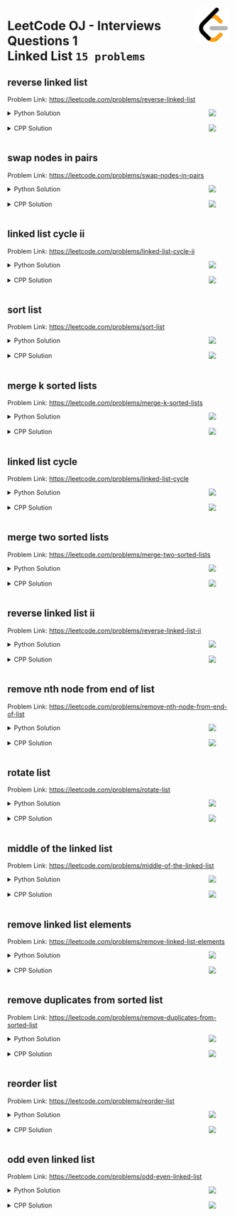 <picture><img align="right" width="80" src="/logos/leetcode.png"></img></picture>

# LeetCode OJ - Interviews Questions 1 <br> Linked List `15 problems`

## reverse linked list
Problem Link: https://leetcode.com/problems/reverse-linked-list

<picture><img align="right" width="50" src="https://github.com/cs-MohamedAyman/cs-MohamedAyman/blob/master/repos-logos/python.png"></img></picture>
<details>
    <summary>Python Solution</summary>

```python
class Solution:
    def reverseList(self, head: Optional[ListNode]) -> Optional[ListNode]:
        if head == None:
            return head
        prv = None
        cur = head
        nxt = cur.next
        while nxt:
            cur.next = prv
            prv = cur
            cur = nxt
            nxt = nxt.next
        cur.next = prv
        return cur
```

</details>
<br>
<picture><img align="right" width="50" src="https://github.com/cs-MohamedAyman/cs-MohamedAyman/blob/master/repos-logos/cpp.png"></img></picture>
<details>
    <summary>CPP Solution</summary>

```cpp
class Solution {
public:
    ListNode* reverseList(ListNode *head) {
        if (head == NULL)
            return head;
        ListNode *prv = NULL;
        ListNode *cur = head;
        ListNode *nxt = cur->next;
        while (nxt) {
            cur->next = prv;
            prv = cur;
            cur = nxt;
            nxt = nxt->next;
        }
        cur->next = prv;
        return cur;
    }
};
```

</details>
<br>

## swap nodes in pairs
Problem Link: https://leetcode.com/problems/swap-nodes-in-pairs

<picture><img align="right" width="50" src="https://github.com/cs-MohamedAyman/cs-MohamedAyman/blob/master/repos-logos/python.png"></img></picture>
<details>
    <summary>Python Solution</summary>

```python
class Solution:
    def swapPairs(self, head: Optional[ListNode]) -> Optional[ListNode]:
        res = ListNode(0, head)
        prev, curr = res, head
        while curr and curr.next:
            temp1 = curr.next.next
            temp2 = curr.next
            temp2.next = curr
            curr.next = temp1
            prev.next = temp2
            prev = curr
            curr = temp1
        return res.next
```

</details>
<br>
<picture><img align="right" width="50" src="https://github.com/cs-MohamedAyman/cs-MohamedAyman/blob/master/repos-logos/cpp.png"></img></picture>
<details>
    <summary>CPP Solution</summary>

```cpp
class Solution {
public:
    ListNode* swapPairs(ListNode *head) {
        ListNode *res = new ListNode(0, head);
        ListNode *prev = res, *curr = head;
        while (curr and curr->next) {
            ListNode *temp1 = curr->next->next;
            ListNode *temp2 = curr->next;
            temp2->next = curr;
            curr->next = temp1;
            prev->next = temp2;
            prev = curr;
            curr = temp1;
        }
        return res->next;
    }
};
```

</details>
<br>

## linked list cycle ii
Problem Link: https://leetcode.com/problems/linked-list-cycle-ii

<picture><img align="right" width="50" src="https://github.com/cs-MohamedAyman/cs-MohamedAyman/blob/master/repos-logos/python.png"></img></picture>
<details>
    <summary>Python Solution</summary>

```python
class Solution:
    def detectCycle(self, head: Optional[ListNode]) -> Optional[ListNode]:
        if not head:
            return
        curr1 = head
        curr2 = head
        while curr2 and curr2.next:
            curr2 = curr2.next.next
            curr1 = curr1.next
            if curr1 == curr2:
                break
        if not curr2 or not curr2.next:
            return
        curr2 = head
        while curr1 and curr2:
            if curr1 == curr2:
                return curr1
            curr1 = curr1.next
            curr2 = curr2.next
```

</details>
<br>
<picture><img align="right" width="50" src="https://github.com/cs-MohamedAyman/cs-MohamedAyman/blob/master/repos-logos/cpp.png"></img></picture>
<details>
    <summary>CPP Solution</summary>

```cpp
class Solution {
public:
    ListNode* detectCycle(ListNode *head) {
        if (not head)
            return NULL;
        ListNode *curr1 = head;
        ListNode *curr2 = head;
        while (curr2 and curr2->next) {
            curr2 = curr2->next->next;
            curr1 = curr1->next;
            if (curr1 == curr2)
                break;
        }
        if (not curr2 or not curr2->next)
            return NULL;
        curr2 = head;
        while (curr1 and curr2) {
            if (curr1 == curr2)
                return curr1;
            curr1 = curr1->next;
            curr2 = curr2->next;
        }
        return NULL;
    }
};
```

</details>
<br>

## sort list
Problem Link: https://leetcode.com/problems/sort-list

<picture><img align="right" width="50" src="https://github.com/cs-MohamedAyman/cs-MohamedAyman/blob/master/repos-logos/python.png"></img></picture>
<details>
    <summary>Python Solution</summary>

```python
class Solution:
    def sortList(self, head: Optional[ListNode]) -> Optional[ListNode]:
        def beforeMiddleNode(head):
            curr1 = head
            curr2 = head.next
            while curr2 and curr2.next:
                curr2 = curr2.next.next
                curr1 = curr1.next
            return curr1

        def mergeTwoLists(list1, list2):
            head = ListNode()
            curr = head
            while list1 and list2:
                if list1.val <= list2.val:
                    curr.next = list1
                    list1 = list1.next
                else:
                    curr.next = list2
                    list2 = list2.next
                curr = curr.next
            if list1:
                curr.next = list1
            if list2:
                curr.next = list2
            return head.next

        def merge_sort(head):
            if not head or not head.next:
                return head
            left = head
            right = beforeMiddleNode(head)
            temp = right.next
            right.next = None
            right = temp
            left  = merge_sort(left)
            right = merge_sort(right)
            return mergeTwoLists(left, right)

        return merge_sort(head)
```

</details>
<br>
<picture><img align="right" width="50" src="https://github.com/cs-MohamedAyman/cs-MohamedAyman/blob/master/repos-logos/cpp.png"></img></picture>
<details>
    <summary>CPP Solution</summary>

```cpp
class Solution {
    ListNode* beforeMiddleNode(ListNode *head) {
        ListNode *curr1 = head;
        ListNode *curr2 = head->next;
        while (curr2 and curr2->next) {
            curr2 = curr2->next->next;
            curr1 = curr1->next;
        }
        return curr1;
    }
    ListNode* mergeTwoLists(ListNode *list1, ListNode *list2) {
        ListNode *head = new ListNode();
        ListNode *curr = head;
        while (list1 and list2) {
            if (list1->val <= list2->val)
                curr->next = list1,
                list1 = list1->next;
            else
                curr->next = list2,
                list2 = list2->next;
            curr = curr->next;
        }
        if (list1)
            curr->next = list1;
        if (list2)
            curr->next = list2;
        return head->next;
    }
    ListNode* merge_sort(ListNode *head) {
            if (not head or not head->next)
                return head;
            ListNode *left  = head;
            ListNode *right = beforeMiddleNode(head);
            ListNode *temp  = right->next;
            right->next = NULL;
            right = temp;
            left  = merge_sort(left);
            right = merge_sort(right);
            return mergeTwoLists(left, right);
    }
public:
    ListNode* sortList(ListNode *head) {
        return merge_sort(head);
    }
};
```

</details>
<br>

## merge k sorted lists
Problem Link: https://leetcode.com/problems/merge-k-sorted-lists

<picture><img align="right" width="50" src="https://github.com/cs-MohamedAyman/cs-MohamedAyman/blob/master/repos-logos/python.png"></img></picture>
<details>
    <summary>Python Solution</summary>

```python
class Solution:
    def mergeKLists(self, lists: List[Optional[ListNode]]) -> Optional[ListNode]:
        def mergeTwoLists(list1, list2):
            head = ListNode()
            curr = head
            while list1 and list2:
                if list1.val <= list2.val:
                    curr.next = list1
                    list1 = list1.next
                else:
                    curr.next = list2
                    list2 = list2.next
                curr = curr.next
            if list1:
                curr.next = list1
            if list2:
                curr.next = list2
            return head.next

        if len(lists) == 0:
            return None
        for i in range(1, len(lists)):
            lists[0] = mergeTwoLists(lists[0], lists[i])
        return lists[0]
```

</details>
<br>
<picture><img align="right" width="50" src="https://github.com/cs-MohamedAyman/cs-MohamedAyman/blob/master/repos-logos/cpp.png"></img></picture>
<details>
    <summary>CPP Solution</summary>

```cpp
class Solution {
    ListNode* mergeTwoLists(ListNode *list1, ListNode *list2) {
        ListNode *head = new ListNode();
        ListNode *curr = head;
        while (list1 and list2) {
            if (list1->val <= list2->val)
                curr->next = list1,
                list1 = list1->next;
            else
                curr->next = list2,
                list2 = list2->next;
            curr = curr->next;
        }
        if (list1)
            curr->next = list1;
        if (list2)
            curr->next = list2;
        return head->next;
    }
public:
    ListNode* mergeKLists(vector<ListNode*>& lists) {
        if (size(lists) == 0)
            return NULL;
        for (int i=1; i<size(lists); i++)
            lists[0] = mergeTwoLists(lists[0], lists[i]);
        return lists[0];
    }
};
```

</details>
<br>

## linked list cycle
Problem Link: https://leetcode.com/problems/linked-list-cycle

<picture><img align="right" width="50" src="https://github.com/cs-MohamedAyman/cs-MohamedAyman/blob/master/repos-logos/python.png"></img></picture>
<details>
    <summary>Python Solution</summary>

```python
class Solution:
    def hasCycle(self, head: Optional[ListNode]) -> bool:
        curr1 = head
        curr2 = head
        while curr2 and curr2.next:
            curr2 = curr2.next.next
            curr1 = curr1.next
            if curr1 == curr2:
                return True
        return False
```

</details>
<br>
<picture><img align="right" width="50" src="https://github.com/cs-MohamedAyman/cs-MohamedAyman/blob/master/repos-logos/cpp.png"></img></picture>
<details>
    <summary>CPP Solution</summary>

```cpp
class Solution {
public:
    bool hasCycle(ListNode *head) {
        ListNode *curr1 = head;
        ListNode *curr2 = head;
        while (curr2 and curr2->next) {
            curr2 = curr2->next->next;
            curr1 = curr1->next;
            if (curr1 == curr2)
                return true;
        }
        return false;
    }
};
```

</details>
<br>

## merge two sorted lists
Problem Link: https://leetcode.com/problems/merge-two-sorted-lists

<picture><img align="right" width="50" src="https://github.com/cs-MohamedAyman/cs-MohamedAyman/blob/master/repos-logos/python.png"></img></picture>
<details>
    <summary>Python Solution</summary>

```python
class Solution:
    def mergeTwoLists(self, list1: Optional[ListNode], list2: Optional[ListNode]) -> Optional[ListNode]:
        head = ListNode()
        curr = head
        while list1 and list2:
            if list1.val <= list2.val:
                curr.next = list1
                list1 = list1.next
            else:
                curr.next = list2
                list2 = list2.next
            curr = curr.next
        if list1:
            curr.next = list1
        if list2:
            curr.next = list2
        return head.next
```

</details>
<br>
<picture><img align="right" width="50" src="https://github.com/cs-MohamedAyman/cs-MohamedAyman/blob/master/repos-logos/cpp.png"></img></picture>
<details>
    <summary>CPP Solution</summary>

```cpp
class Solution {
public:
    ListNode* mergeTwoLists(ListNode *list1, ListNode *list2) {
        ListNode *head = new ListNode();
        ListNode *curr = head;
        while (list1 and list2) {
            if (list1->val <= list2->val)
                curr->next = list1,
                list1 = list1->next;
            else
                curr->next = list2,
                list2 = list2->next;
            curr = curr->next;
        }
        if (list1)
            curr->next = list1;
        if (list2)
            curr->next = list2;
        return head->next;
    }
};
```

</details>
<br>

## reverse linked list ii
Problem Link: https://leetcode.com/problems/reverse-linked-list-ii

<picture><img align="right" width="50" src="https://github.com/cs-MohamedAyman/cs-MohamedAyman/blob/master/repos-logos/python.png"></img></picture>
<details>
    <summary>Python Solution</summary>

```python
class Solution:
    def reverseBetween(self, head: Optional[ListNode], left: int, right: int) -> Optional[ListNode]:
        res = ListNode(0, head)
        prev_left, cur = res, head
        for i in range(left-1):
            prev_left = cur
            cur = cur.next
        prv = None
        for i in range(right-left+1):
            temp = cur.next
            cur.next = prv
            prv = cur
            cur = temp
        prev_left.next.next = cur
        prev_left.next = prv
        return res.next
```

</details>
<br>
<picture><img align="right" width="50" src="https://github.com/cs-MohamedAyman/cs-MohamedAyman/blob/master/repos-logos/cpp.png"></img></picture>
<details>
    <summary>CPP Solution</summary>

```cpp
class Solution {
public:
    ListNode* reverseBetween(ListNode *head, int left, int right) {
        ListNode *res = new ListNode(0, head);
        ListNode *prev_left = res, *cur = head;
        for (int i=0; i<left-1; i++) {
            prev_left = cur;
            cur = cur->next;
        }
        ListNode *prv = NULL;
        for (int i=0; i<right-left+1; i++) {
            ListNode *temp = cur->next;
            cur->next = prv;
            prv = cur;
            cur = temp;
        }
        prev_left->next->next = cur;
        prev_left->next = prv;
        return res->next;
    }
};
```

</details>
<br>

## remove nth node from end of list
Problem Link: https://leetcode.com/problems/remove-nth-node-from-end-of-list

<picture><img align="right" width="50" src="https://github.com/cs-MohamedAyman/cs-MohamedAyman/blob/master/repos-logos/python.png"></img></picture>
<details>
    <summary>Python Solution</summary>

```python
class Solution:
    def removeNthFromEnd(self, head: Optional[ListNode], n: int) -> Optional[ListNode]:
        res = ListNode(0, head)
        curr1 = res
        curr2 = head
        while n:
            curr2 = curr2.next
            n -= 1
        while curr2:
            curr1 = curr1.next
            curr2 = curr2.next
        curr1.next = curr1.next.next
        return res.next
```

</details>
<br>
<picture><img align="right" width="50" src="https://github.com/cs-MohamedAyman/cs-MohamedAyman/blob/master/repos-logos/cpp.png"></img></picture>
<details>
    <summary>CPP Solution</summary>

```cpp
class Solution {
public:
    ListNode* removeNthFromEnd(ListNode *head, int n) {
        ListNode *res = new ListNode(0, head);
        ListNode *curr1 = res;
        ListNode *curr2 = head;
        while (n) {
            curr2 = curr2->next;
            n --;
        }
        while (curr2) {
            curr1 = curr1->next;
            curr2 = curr2->next;
        }
        curr1->next = curr1->next->next;
        return res->next;
    }
};
```

</details>
<br>

## rotate list
Problem Link: https://leetcode.com/problems/rotate-list

<picture><img align="right" width="50" src="https://github.com/cs-MohamedAyman/cs-MohamedAyman/blob/master/repos-logos/python.png"></img></picture>
<details>
    <summary>Python Solution</summary>

```python
class Solution:
    def rotateRight(self, head: Optional[ListNode], k: int) -> Optional[ListNode]:
        def get_length(curr):
            res = 0
            while curr:
                curr = curr.next
                res += 1
            return res

        if not head or not head.next:
            return head
        k %= get_length(head)
        if k == 0:
            return head
        res = ListNode(0, head)
        curr1 = res
        curr2 = head
        while k:
            curr2 = curr2.next
            k -= 1
        while curr2.next:
            curr1 = curr1.next
            curr2 = curr2.next
        curr1 = curr1.next
        new_head = curr1.next
        curr1.next = None
        curr2.next = head
        res.next = new_head
        return res.next
```

</details>
<br>
<picture><img align="right" width="50" src="https://github.com/cs-MohamedAyman/cs-MohamedAyman/blob/master/repos-logos/cpp.png"></img></picture>
<details>
    <summary>CPP Solution</summary>

```cpp
class Solution {
    int get_length(ListNode *curr) {
        int res = 0;
        while (curr) {
            curr = curr->next;
            res ++;
        }
        return res;
    }
public:
    ListNode* rotateRight(ListNode *head, int k) {
        if (not head or not head->next)
            return head;
        k %= get_length(head);
        if (k == 0)
            return head;
        ListNode *res = new ListNode(0, head);
        ListNode *curr1 = res;
        ListNode *curr2 = head;
        while (k) {
            curr2 = curr2->next;
            k --;
        }
        while (curr2->next) {
            curr1 = curr1->next;
            curr2 = curr2->next;
        }
        curr1 = curr1->next;
        ListNode *new_head = curr1->next;
        curr1->next = NULL;
        curr2->next = head;
        res->next = new_head;
        return res->next;
    }
};
```

</details>
<br>

## middle of the linked list
Problem Link: https://leetcode.com/problems/middle-of-the-linked-list

<picture><img align="right" width="50" src="https://github.com/cs-MohamedAyman/cs-MohamedAyman/blob/master/repos-logos/python.png"></img></picture>
<details>
    <summary>Python Solution</summary>

```python
class Solution:
    def middleNode(self, head: Optional[ListNode]) -> Optional[ListNode]:
        curr1 = head
        curr2 = head
        while curr2 and curr2.next:
            curr2 = curr2.next.next
            curr1 = curr1.next
        return curr1
```

</details>
<br>
<picture><img align="right" width="50" src="https://github.com/cs-MohamedAyman/cs-MohamedAyman/blob/master/repos-logos/cpp.png"></img></picture>
<details>
    <summary>CPP Solution</summary>

```cpp
class Solution {
public:
    ListNode* middleNode(ListNode *head) {
        ListNode *curr1 = head;
        ListNode *curr2 = head;
        while (curr2 and curr2->next) {
            curr2 = curr2->next->next;
            curr1 = curr1->next;
        }
        return curr1;
    }
};
```

</details>
<br>

## remove linked list elements
Problem Link: https://leetcode.com/problems/remove-linked-list-elements

<picture><img align="right" width="50" src="https://github.com/cs-MohamedAyman/cs-MohamedAyman/blob/master/repos-logos/python.png"></img></picture>
<details>
    <summary>Python Solution</summary>

```python
class Solution:
    def removeElements(self, head: Optional[ListNode], val: int) -> Optional[ListNode]:
        curr = head
        while curr and curr.next:
            if curr.next.val == val:
                temp = curr.next
                curr.next = curr.next.next
                del temp
            else:
                curr = curr.next
        if head and head.val == val:
            temp = head
            head = head.next
            del temp
        return head
```

</details>
<br>
<picture><img align="right" width="50" src="https://github.com/cs-MohamedAyman/cs-MohamedAyman/blob/master/repos-logos/cpp.png"></img></picture>
<details>
    <summary>CPP Solution</summary>

```cpp
class Solution {
public:
    ListNode* removeElements(ListNode *head, int val) {
        ListNode *curr = head;
        while (curr and curr->next) {
            if (curr->next->val == val) {
                ListNode *temp = curr->next;
                curr->next = curr->next->next;
                delete temp;
            }
            else
                curr = curr->next;
        }
        if (head and head->val == val) {
            ListNode *temp = head;
            head = head->next;
            delete temp;
        }
        return head;
    }
};
```

</details>
<br>

## remove duplicates from sorted list
Problem Link: https://leetcode.com/problems/remove-duplicates-from-sorted-list

<picture><img align="right" width="50" src="https://github.com/cs-MohamedAyman/cs-MohamedAyman/blob/master/repos-logos/python.png"></img></picture>
<details>
    <summary>Python Solution</summary>

```python
class Solution:
    def deleteDuplicates(self, head: Optional[ListNode]) -> Optional[ListNode]:
        curr = head
        while curr and curr.next:
            if curr.val == curr.next.val:
                temp = curr.next
                curr.next = curr.next.next
                del temp
            else:
                curr = curr.next
        return head
```

</details>
<br>
<picture><img align="right" width="50" src="https://github.com/cs-MohamedAyman/cs-MohamedAyman/blob/master/repos-logos/cpp.png"></img></picture>
<details>
    <summary>CPP Solution</summary>

```cpp
class Solution {
public:
    ListNode* deleteDuplicates(ListNode *head) {
        ListNode *curr = head;
        while (curr and curr->next) {
            if (curr->val == curr->next->val) {
                ListNode *temp = curr->next;
                curr->next = curr->next->next;
                delete temp;
            }
            else
                curr = curr->next;
        }
        return head;
    }
};
```

</details>
<br>

## reorder list
Problem Link: https://leetcode.com/problems/reorder-list

<picture><img align="right" width="50" src="https://github.com/cs-MohamedAyman/cs-MohamedAyman/blob/master/repos-logos/python.png"></img></picture>
<details>
    <summary>Python Solution</summary>

```python
class Solution:
    def reorderList(self, head: Optional[ListNode]) -> None:
        def beforeMiddleNode(head):
            curr1 = head
            curr2 = None
            if head.next:
                curr2 = head.next.next
            while curr2 and curr2.next:
                curr2 = curr2.next.next
                curr1 = curr1.next
            return curr1

        def reverseList(head):
            if head == None:
                return head
            prv = None
            cur = head
            nxt = cur.next
            while nxt:
                cur.next = prv
                prv = cur
                cur = nxt
                nxt = nxt.next
            cur.next = prv
            return cur

        def mergeTwoLists(list1, list2):
            head = ListNode()
            curr = head
            while list1 and list2:
                curr.next = list1
                list1 = list1.next
                curr = curr.next
                curr.next = list2
                list2 = list2.next
                curr = curr.next
            return head.next

        mid = beforeMiddleNode(head)
        temp = mid.next
        mid.next = None
        mid = temp
        mid = reverseList(mid)
        head = mergeTwoLists(head, mid)
        return head
```

</details>
<br>
<picture><img align="right" width="50" src="https://github.com/cs-MohamedAyman/cs-MohamedAyman/blob/master/repos-logos/cpp.png"></img></picture>
<details>
    <summary>CPP Solution</summary>

```cpp
class Solution {
    ListNode* beforeMiddleNode(ListNode *head) {
        ListNode *curr1 = head;
        ListNode *curr2 = NULL;
        if (head->next)
            curr2 = head->next->next;
        while (curr2 and curr2->next) {
            curr2 = curr2->next->next;
            curr1 = curr1->next;
        }
        return curr1;
    }
    ListNode* reverseList(ListNode *head) {
        if (head == NULL)
            return head;
        ListNode *prv = NULL;
        ListNode *cur = head;
        ListNode *nxt = cur->next;
        while (nxt) {
            cur->next = prv;
            prv = cur;
            cur = nxt;
            nxt = nxt->next;
        }
        cur->next = prv;
        return cur;
    }
    ListNode* mergeTwoLists(ListNode *list1, ListNode *list2) {
        ListNode *head = new ListNode();
        ListNode *curr = head;
        while (list1 and list2) {
            curr->next = list1,
            list1 = list1->next;
            curr = curr->next;
            curr->next = list2,
            list2 = list2->next;
            curr = curr->next;
        }
        return head->next;
    }
public:
    void reorderList(ListNode *head) {
        ListNode *mid = beforeMiddleNode(head);
        ListNode *temp = mid->next;
        mid->next = NULL;
        mid = temp;
        mid = reverseList(mid);
        head = mergeTwoLists(head, mid);
    }
};
```

</details>
<br>

## odd even linked list
Problem Link: https://leetcode.com/problems/odd-even-linked-list

<picture><img align="right" width="50" src="https://github.com/cs-MohamedAyman/cs-MohamedAyman/blob/master/repos-logos/python.png"></img></picture>
<details>
    <summary>Python Solution</summary>

```python
class Solution:
    def oddEvenList(self, head: Optional[ListNode]) -> Optional[ListNode]:
        if not head:
            return head
        odd  = head
        even = head.next
        original_even = even
        while even and even.next:
            odd.next = even.next
            odd = odd.next
            even.next = odd.next
            even = even.next
        odd.next = original_even
        return head
```

</details>
<br>
<picture><img align="right" width="50" src="https://github.com/cs-MohamedAyman/cs-MohamedAyman/blob/master/repos-logos/cpp.png"></img></picture>
<details>
    <summary>CPP Solution</summary>

```cpp
class Solution {
public:
    ListNode* oddEvenList(ListNode *head) {
        if (not head)
            return head;
        ListNode *odd  = head;
        ListNode *even = head->next;
        ListNode *original_even = even;
        while (even and even->next) {
            odd->next = even->next;
            odd = odd->next;
            even->next = odd->next;
            even = even->next;
        }
        odd->next = original_even;
        return head;
    }
};
```

</details>
<br>
